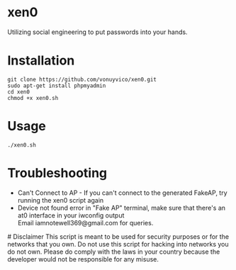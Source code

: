 # xen0
Utilizing social engineering to put passwords into your hands.

# Installation
`git clone https://github.com/vonuyvico/xen0.git`<br>
`sudo apt-get install phpmyadmin`<br>
`cd xen0`<br>
`chmod +x xen0.sh`<br>

# Usage
`
./xen0.sh
`
# Troubleshooting
<ul>
  <li>Can't Connect to AP - If you can't connect to the generated FakeAP, try running the xen0 script again</li>
  <li>Device not found error in "Fake AP" terminal, make sure that there's an at0 interface in your iwconfig output</li>
  Email iamnotewell369@gmail.com for queries.
</ul>
# Disclaimer
This script is meant to be used for security purposes or for the networks that you own. Do not use this script for hacking into networks you do not own. Please do comply with the laws in your country because the developer would not be responsible for any misuse.
